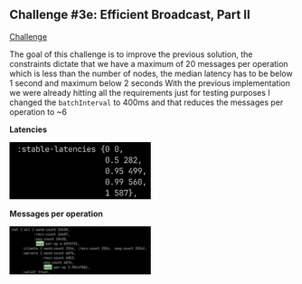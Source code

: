## Challenge #3e: Efficient Broadcast, Part II

[Challenge](https://fly.io/dist-sys/3e/)

The goal of this challenge is to improve the previous solution, the constraints dictate that we have a maximum of 20 messages per operation which is less than the number of nodes, the median latency has to be below 1 second and maximum below 2 seconds
With the previous implementation we were already hitting all the requirements just for testing purposes I changed the `batchInterval` to 400ms and that reduces the messages per operation to ~6

**Latencies**

[<img src="./assets/latencies.png" width="250"/>](./assets/latencies.png)

**Messages per operation**

[<img src="./assets/msgs-per-op.png" width="250"/>](./assets/msgs-per-op.png)
